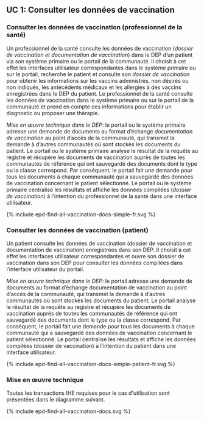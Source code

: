## UC 1: Consulter les données de vaccination

### Consulter les données de vaccination (professionnel de la santé)

Un professionnel de la santé consulte les données de vaccination (*dossier de vaccination et documentation de vaccination*) dans le DEP d’un patient via son système primaire ou le portail de la communauté. Il choisit à cet effet les interfaces utilisateur correspondantes dans le système primaire ou sur le portail, recherche le patient et consulte son *dossier de vaccination* pour obtenir les informations sur les vaccins administrés, non désirés ou non indiqués, les antécédents médicaux et les allergies à des vaccins enregistrées dans le DEP du patient. Le professionnel de la santé consulte les données de vaccination dans le système primaire ou sur le portail de la communauté et prend en compte ces informations pour établir un diagnostic ou proposer une thérapie.

*Mise en œuvre technique dans le DEP*: le portail ou le système primaire adresse une demande de documents au format d’échange *documentation de vaccination* au point d’accès de la communauté, qui transmet la demande à d’autres communautés où sont stockés les documents du patient. Le portail ou le système primaire analyse le résultat de la requête au registre et récupère les documents de vaccination auprès de toutes les communautés de référence qui ont sauvegardé des documents dont le type ou la classe correspond. Par conséquent, le portail fait *une* demande pour tous les documents à chaque communauté qui a sauvegardé des données de vaccination concernant le patient sélectionné. Le portail ou le système primaire centralise les résultats et affiche les données compilées (*dossier de vaccination*) à l’intention du professionnel de la santé dans une interface utilisateur.

<div>{% include epd-find-all-vaccination-docs-simple-fr.svg %}</div>


### Consulter les données de vaccination (patient)

Un patient consulte les données de vaccination (dossier de vaccination et documentation de vaccination) enregistrées dans son DEP. Il choisit à cet effet les interfaces utilisateur correspondantes et ouvre son dossier de vaccination dans son DEP pour consulter les données compilées dans l’interface utilisateur du portail.

*Mise en œuvre technique dans le DEP*: le portail adresse une demande de documents au format d’échange documentation de vaccination au point d’accès de la communauté, qui transmet la demande à d’autres communautés où sont stockés les documents du patient. Le portail analyse le résultat de la requête au registre et récupère les documents de vaccination auprès de toutes les communautés de référence qui ont sauvegardé des documents dont le type ou la classe correspond. Par conséquent, le portail fait une demande pour tous les documents à chaque communauté qui a sauvegardé des données de vaccination concernant le patient sélectionné. Le portail centralise les résultats et affiche les données compilées (dossier de vaccination) à l’intention du patient dans une interface utilisateur.

<div>{% include epd-find-all-vaccination-docs-simple-patient-fr.svg %}</div>


### Mise en œuvre technique

Toutes les transactions IHE requises pour le cas d'utilisation sont présentées dans le diagramme suivant.

<div>{% include epd-find-all-vaccination-docs.svg %}</div>


